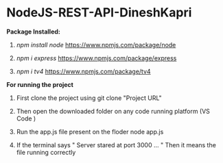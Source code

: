 # NodeJS-REST-API-DineshKapri


**Package Installed:**

1. *npm install node*
   https://www.npmjs.com/package/node
   
2. *npm i express*
   https://www.npmjs.com/package/express
   
3. *npm i tv4*
   https://www.npmjs.com/package/tv4


**For running the project** 

1. First clone the project using 
   git clone "Project URL"

2. Then open the downloaded folder on any code running platform (VS Code )

3. Run the app.js file present on the floder
   node app.js
   
4. If the terminal says " Server stared at port 3000 ... " 
   Then it means the file running correctly
